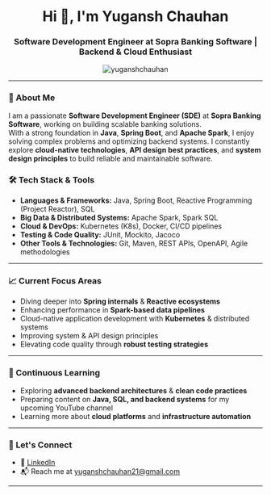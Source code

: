 <h1 align="center">Hi 👋, I'm Yugansh Chauhan</h1>
<h3 align="center">Software Development Engineer at Sopra Banking Software | Backend & Cloud Enthusiast</h3>

<p align="center">
  <img src="https://komarev.com/ghpvc/?username=yuganshchauhan&label=Profile%20views&color=0e75b6&style=flat" alt="yuganshchauhan" />
</p>

---

### 🚀 About Me

I am a passionate **Software Development Engineer (SDE)** at **Sopra Banking Software**, working on building scalable banking solutions.  
With a strong foundation in **Java**, **Spring Boot**, and **Apache Spark**, I enjoy solving complex problems and optimizing backend systems. I constantly explore **cloud-native technologies**, **API design best practices**, and **system design principles** to build reliable and maintainable software.

### 🛠️ Tech Stack & Tools

- **Languages & Frameworks:** Java, Spring Boot, Reactive Programming (Project Reactor), SQL
- **Big Data & Distributed Systems:** Apache Spark, Spark SQL
- **Cloud & DevOps:** Kubernetes (K8s), Docker, CI/CD pipelines
- **Testing & Code Quality:** JUnit, Mockito, Jacoco
- **Other Tools & Technologies:** Git, Maven, REST APIs, OpenAPI, Agile methodologies

---

### 📈 Current Focus Areas

- Diving deeper into **Spring internals** & **Reactive ecosystems**
- Enhancing performance in **Spark-based data pipelines**
- Cloud-native application development with **Kubernetes** & distributed systems
- Improving system & API design principles
- Elevating code quality through **robust testing strategies**

---

### 🌱 Continuous Learning

- Exploring **advanced backend architectures** & **clean code practices**
- Preparing content on **Java, SQL, and backend systems** for my upcoming YouTube channel
- Learning more about **cloud platforms** and **infrastructure automation**

---

### 🤝 Let's Connect

- 💼 [LinkedIn](https://www.linkedin.com/in/yugansh-chauhan/)  
- 📬 Reach me at yuganshchauhan21@gmail.com  

---
